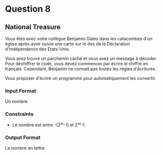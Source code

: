 # Question 8
## National Treasure

Vous êtes avec votre collègue Benjamin Gates dans les catacombes d'un église après avoir suivie une carte sur le dos de la Déclaration d'Indépendance des États-Unis.

Vous avez trouvé un parchemin caché et vous avez un message à décoder. Pour déchiffrer le code, vous devez commencer par écrire le chiffre en français. Cependant, Benjamin ne connait pas toutes les règles d'écritures.

Vous proposer d'écrire un programme pour automatiquement les convertir.

### Input Format

Un nombre

### Constraints

- Le nombre est entre -(2³¹-1) et 2³¹-1.

### Output Format

Le nombre en lettre